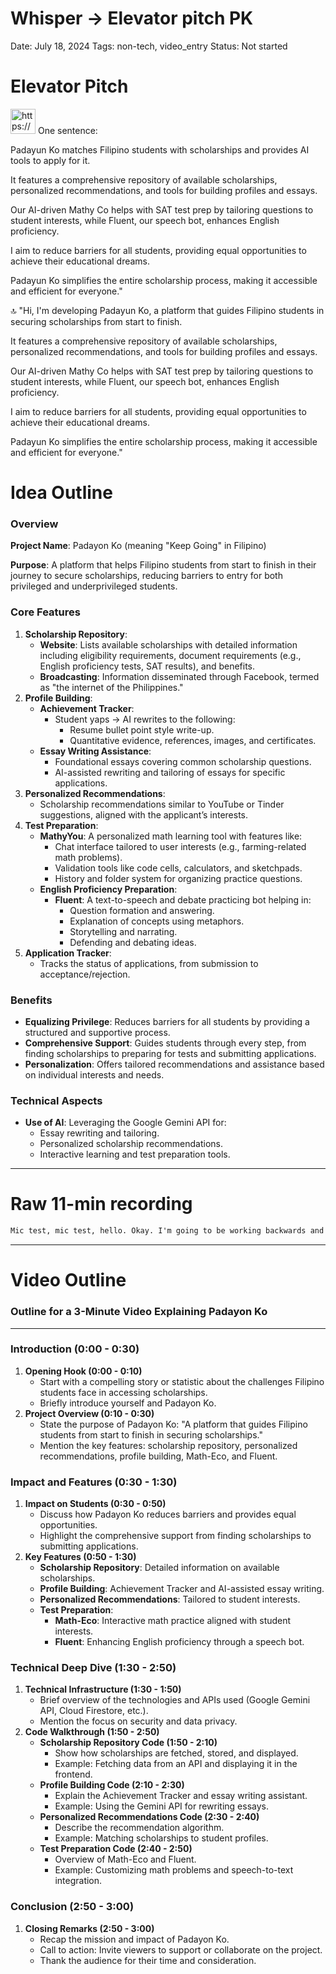 # Whisper → Elevator pitch PK

Date: July 18, 2024
Tags: non-tech, video_entry
Status: Not started

# Elevator Pitch

<aside>
<img src="https://www.notion.so/icons/groups_gray.svg" alt="https://www.notion.so/icons/groups_gray.svg" width="40px" /> One sentence:

Padayun Ko matches Filipino students with scholarships and provides AI tools to apply for it.

It features a comprehensive repository of available scholarships, personalized recommendations, and tools for building profiles and essays. 

Our AI-driven Mathy Co helps with SAT test prep by tailoring questions to student interests, while Fluent, our speech bot, enhances English proficiency. 

I aim to reduce barriers for all students, providing equal opportunities to achieve their educational dreams. 

Padayun Ko simplifies the entire scholarship process, making it accessible and efficient for everyone."

</aside>

<aside>
🔝 "Hi, I'm developing Padayun Ko, a platform that guides Filipino students in securing scholarships from start to finish. 

It features a comprehensive repository of available scholarships, personalized recommendations, and tools for building profiles and essays. 

Our AI-driven Mathy Co helps with SAT test prep by tailoring questions to student interests, while Fluent, our speech bot, enhances English proficiency. 

I aim to reduce barriers for all students, providing equal opportunities to achieve their educational dreams. 

Padayun Ko simplifies the entire scholarship process, making it accessible and efficient for everyone."

</aside>

# Idea Outline

### Overview

**Project Name**: Padayon Ko (meaning "Keep Going" in Filipino)

**Purpose**:
A platform that helps Filipino students from start to finish in their journey to secure scholarships, reducing barriers to entry for both privileged and underprivileged students.

### Core Features

1. **Scholarship Repository**:
    - **Website**: Lists available scholarships with detailed information including eligibility requirements, document requirements (e.g., English proficiency tests, SAT results), and benefits.
    - **Broadcasting**: Information disseminated through Facebook, termed as "the internet of the Philippines."
2. **Profile Building**:
    - **Achievement Tracker**:
        - Student yaps → AI rewrites to the following:
            - Resume bullet point style write-up.
            - Quantitative evidence, references, images, and certificates.
    - **Essay Writing Assistance**:
        - Foundational essays covering common scholarship questions.
        - AI-assisted rewriting and tailoring of essays for specific applications.
3. **Personalized Recommendations**:
    - Scholarship recommendations similar to YouTube or Tinder suggestions, aligned with the applicant’s interests.
4. **Test Preparation**:
    - **MathyYou**: A personalized math learning tool with features like:
        - Chat interface tailored to user interests (e.g., farming-related math problems).
        - Validation tools like code cells, calculators, and sketchpads.
        - History and folder system for organizing practice questions.
    - **English Proficiency Preparation**:
        - **Fluent**: A text-to-speech and debate practicing bot helping in:
            - Question formation and answering.
            - Explanation of concepts using metaphors.
            - Storytelling and narrating.
            - Defending and debating ideas.
5. **Application Tracker**:
    - Tracks the status of applications, from submission to acceptance/rejection.

### Benefits

- **Equalizing Privilege**: Reduces barriers for all students by providing a structured and supportive process.
- **Comprehensive Support**: Guides students through every step, from finding scholarships to preparing for tests and submitting applications.
- **Personalization**: Offers tailored recommendations and assistance based on individual interests and needs.

### Technical Aspects

- **Use of AI**: Leveraging the Google Gemini API for:
    - Essay rewriting and tailoring.
    - Personalized scholarship recommendations.
    - Interactive learning and test preparation tools.

---

# Raw 11-min recording

```markdown
Mic test, mic test, hello. Okay. I'm going to be working backwards and answering questions for my Google Gemini API entry, which is a scholarship repository with an AI suite. I'm not convinced with that. So it sounds too complex. TikTok for a scholarship sounds bad, but it's an end-to-end product from start to finish. It helps you get a scholarship from start to finish. Yeah, I think that has a better touch to it. So I'm building the download code. A scholarship application platform. There you go. A platform that helps you get scholarships from start to finish. Yeah, from start to finish. And if I can brief this data, the idea is at its core, a diagonal helps equalize privilege. That's too big. It broadcasts information or... I could either go the farmer's kid route and how it changed their life, or I can talk about my route at Times Square, but that would sound a bit too biased. So at its core, a diagonal is a list of scholarships. Diagonal is a list of scholarships for Filipinos. Reduces the barrier to entry. So it reduces the barrier to entry for scholarships for both the privileged and underprivileged Filipinos. And how it does that is that it has one, a website that tells you what scholarship is available, is open right now, what you need to apply for the scholarship, how to navigate the website, and... Okay. Like specifically the link to the website, an overview of the scholarship, qualifications, what are the eligibility requirements, document requirements, like legal docs, and then that includes English proficiency tests and SAT results, and the benefits of the scholarship. And then it's broadcasted through Facebook, which is, I quote Maria Ressal, the internet of the Philippines. Okay. So that's that. I'll keep it from there for now. And then the extensions that I'm just building on for using Gemini API is, one, help students build their profile. So this is the start to finish part. So this is the starting part, build their profiles through one, helping them gather their achievements, two, help them build their profile, and three, help them build their profile, and four, help them build their profile. Helping them write foundational essays or essays that basically cover a range of the common questions a scholarship application might ask. And then the ability of using AI to rewrite and tailor that foundational essay with extra details if the student wishes, so that they will have a tailored response, but not entirely a generic chat GPT response. This goes for the achievement tracker as well. So an achievement consists of one, a resume bullet point style write-up, and then two is more evidence, more quantitative evidence, plus a reference, plus a space to add images or certificates, photos of the person during the event, and a space for a number for the reference, quality is quantity over quantity here. So for the essays as well, so once they have that foundational essay and they encounter a new question in the wild, and it seems like something that past essays could answer, they could just select the respective essays from the checkbox and optionally achievements that they want to bundle the essay with, so they could have, again, a non-generic tailored essay response. And then after that, there's also gonna be a personalized scholarship recommendation, so, imagine Tinder, that's the best experience I could give, or imagine YouTube recommendations where instead of videos, scholarships that the applicant is most likely to apply in because it's aligned with their interest is recommended to them, so it helps them get through the fluff. And because it's end-to-end, a lot of the Philippines doesn't have the SAT, well, at least a lot of public schools don't have it, so to help students prepare for that, there is Math-Eco for the math part of it, and Math-Eco is basically a website with a chat GPT interface, except the AI is trained to not give the answers of a math questions outright, but given the user's interest, rephrase the math question, for instance, instead of one plus one plus two plus two, so let's say you're into farming, so one carrot plus one carrot equals two carrots, and we could always go off the charts here, but it's gonna really follow up the intrinsic motivation, and around Math-Eco are just code cells where they can validate the answers with, a calculator and a graphing calculator, a sketchpad, there's even a text block where they can store important variables to answer it as they solve, there's also gonna be a recommended playlist on YouTube, and on the left side, there's gonna be a history of the previous chats, and on the middle left side, there's gonna be a collection of folders so that students can allocate, for example, calculus practice questions into the calculus folder, and on the other side, which is English proficiency test, there's also help for communication, I am developing Fluent, a text-to-speech slash a debate practicing bot where we utilize text-to-speech and speech-to-text so that both the AI and the student can talk to one another, and it specializes across four different use cases, which is one, question formation and question answering, answering to explanation, like how do you get someone non-technical to understand you, like stuff like that, using metaphors while in an explanation inappropriately, third is the ability to tell stories or narrate happenings in a very fluent way, and then four is the ability to defend slash debate an idea, so once that's done, because the government is sponsoring the fees for respective tests and admission fee, after that, they are gonna be submitting their application, and so that's how it's end-to-end, and there's even an application tracker for it, so that's what my entry for this Google Gemini API competition is.
```

---

# Video Outline

### Outline for a 3-Minute Video Explaining Padayon Ko

---

### **Introduction (0:00 - 0:30)**

1. **Opening Hook (0:00 - 0:10)**
    - Start with a compelling story or statistic about the challenges Filipino students face in accessing scholarships.
    - Briefly introduce yourself and Padayon Ko.
2. **Project Overview (0:10 - 0:30)**
    - State the purpose of Padayon Ko: "A platform that guides Filipino students from start to finish in securing scholarships."
    - Mention the key features: scholarship repository, personalized recommendations, profile building, Math-Eco, and Fluent.

### **Impact and Features (0:30 - 1:30)**

1. **Impact on Students (0:30 - 0:50)**
    - Discuss how Padayon Ko reduces barriers and provides equal opportunities.
    - Highlight the comprehensive support from finding scholarships to submitting applications.
2. **Key Features (0:50 - 1:30)**
    - **Scholarship Repository**: Detailed information on available scholarships.
    - **Profile Building**: Achievement Tracker and AI-assisted essay writing.
    - **Personalized Recommendations**: Tailored to student interests.
    - **Test Preparation**:
        - **Math-Eco**: Interactive math practice aligned with student interests.
        - **Fluent**: Enhancing English proficiency through a speech bot.

### **Technical Deep Dive (1:30 - 2:50)**

1. **Technical Infrastructure (1:30 - 1:50)**
    - Brief overview of the technologies and APIs used (Google Gemini API, Cloud Firestore, etc.).
    - Mention the focus on security and data privacy.
2. **Code Walkthrough (1:50 - 2:50)**
    - **Scholarship Repository Code (1:50 - 2:10)**
        - Show how scholarships are fetched, stored, and displayed.
        - Example: Fetching data from an API and displaying it in the frontend.
    - **Profile Building Code (2:10 - 2:30)**
        - Explain the Achievement Tracker and essay writing assistant.
        - Example: Using the Gemini API for rewriting essays.
    - **Personalized Recommendations Code (2:30 - 2:40)**
        - Describe the recommendation algorithm.
        - Example: Matching scholarships to student profiles.
    - **Test Preparation Code (2:40 - 2:50)**
        - Overview of Math-Eco and Fluent.
        - Example: Customizing math problems and speech-to-text integration.

### **Conclusion (2:50 - 3:00)**

1. **Closing Remarks (2:50 - 3:00)**
    - Recap the mission and impact of Padayon Ko.
    - Call to action: Invite viewers to support or collaborate on the project.
    - Thank the audience for their time and consideration.